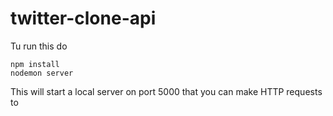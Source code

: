 # twitter-clone-api

Tu run this do 
```
npm install
nodemon server
```

This will start a local server on port 5000 that you can make HTTP requests to